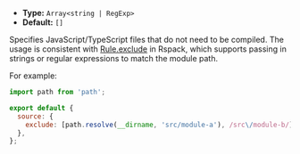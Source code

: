 - **Type:** `Array<string | RegExp>`
- **Default:** `[]`

Specifies JavaScript/TypeScript files that do not need to be compiled. The usage is consistent with [Rule.exclude](https://rspack.dev/config/module#ruleexclude) in Rspack, which supports passing in strings or regular expressions to match the module path.

For example:

```js
import path from 'path';

export default {
  source: {
    exclude: [path.resolve(__dirname, 'src/module-a'), /src\/module-b/],
  },
};
```
